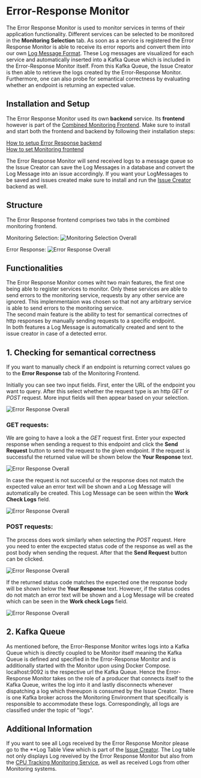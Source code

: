 
# Error-Response Monitor

The Error Response Monitor is used to monitor services in terms of their application functionality. Different services can be selected to be monitored in the **Monitoring Selection** tab. As soon as a service is registered the Error Response Monitor is able to receive its error reports and convert them into our own [Log Message Format](). These Log messages are visualized for each service and automatically inserted into a Kafka Queue which is included in the Error-Response Monitor itself. From this Kafka Queue, the Issue Creator is then able to retrieve the logs created by the Error-Response Monitor. 
Furthermore, one can also probe for semantical correctness by evaluating whether an endpoint is returning an expected value.

## Installation and Setup

The Error Response Monitor used its own **backend** service. Its **frontend** however is part of the [Combined Monitoring Frontend](). Make sure to install and start both the frontend and backend by following their installation steps: 

[How to setup Error Response backend](https://github.com/ccims/error-response-monitoring-service) \
[How to set Monitoring frontend](https://github.com/ccims/monitoring-frontend)

The Error Response Monitor will send received logs to a message queue so the Issue Creator can save the Log Messages in a database and convert the Log Message into an issue accordingly. If you want your LogMessages to be saved and issues created make sure to install and run the [Issue Creator](https://github.com/ccims/issue-creator) backend as well. 


## Structure

The Error Response frontend comprises two tabs in the combined monitoring frontend.

Monitoring Selection: 
![Monitoring Selection Overall](https://github.com/ccims/error-response-monitoring-service/blob/dev/payment-service-monitor/documentation/Pics/Monitoring_selection_overall.PNG?raw=true)

Error Response:
![Error Response Overall](https://github.com/ccims/error-response-monitoring-service/blob/dev/payment-service-monitor/documentation/Pics/Error_Response_overall.PNG?raw=true)

## Functionalities

The Error Response Monitor comes wiht two main features, the first one being able to register services to monitor. Only these services are able to send errors to the monitoring service, requests by any other service are ignored. This implenmentaion was chosen so that not any arbitrary service is able to send errors to the monitoring service. \
The second main feature is the ability to test for semantical correctnes of http responses by manually sending requests to a specific endpoint. \
In both features a Log Message is automatically created and sent to the issue creator in case of a detected error. 

## 1. Checking for semantical correctness

If you want to manually check if an endpoint is returning correct values go to the **Error Response** tab of the Monitoring Frontend. 

Initially you can see two input fields. First, enter the URL of the endpoint you want to query. After this select whether the request type is an http _GET_ or _POST_ request. More input fields will then appear based on your selection. 

![Error Response Overall](https://github.com/ccims/error-response-monitoring-service/blob/dev/payment-service-monitor/documentation/Pics/Error_response_URL_and_type.PNG?raw=true)

### GET requests:
We are going to have a look a the _GET_ request first. Enter your expected response when sending a request to this endpoint and click the **Send Request** button to send the request to the given endpoint. If the request is successful the returned value will be shown below the **Your Response** text. 

![Error Response Overall](https://github.com/ccims/error-response-monitoring-service/blob/dev/payment-service-monitor/documentation/Pics/Error_response_GET_success.PNG?raw=true)

In case the request is not succesful or the response does not match the expected value an error text will be shown and a Log Message will automatically be created. This Log Message can be seen within the **Work Check Logs** field. 



![Error Response Overall](https://github.com/ccims/error-response-monitoring-service/blob/dev/payment-service-monitor/documentation/Pics/Error_response_GET_log.PNG?raw=true)

### POST requests:
The process does work similarly when selecting the _POST_ request. Here you need to enter the excpected status code of the response as well as the post body when sending the request. After that the **Send Request** button can be clicked. 

![Error Response Overall](https://github.com/ccims/error-response-monitoring-service/blob/dev/payment-service-monitor/documentation/Pics/Error_response_POST_success.PNG?raw=true)

If the returned status code matches the expected one the response body will be shown below the **Your Response** text. However, if the status codes do not match an error text will be shown and a Log Message will be created which can be seen in the **Work check Logs** field. 

![Error Response Overall](https://github.com/ccims/error-response-monitoring-service/blob/dev/payment-service-monitor/documentation/Pics/Error_response_POST_log.PNG?raw=true)

## 2. Kafka Queue
As mentioned before, the Error-Response Monitor writes logs into a Kafka Queue which is directly coupled to be Monitor itself meaning the Kafka Queue is defined and specified in the Error-Response Monitor and is additionally started with the Monitor upon using Docker Compose. localhost:9092 is the respective url the Kafka Queue. Hence the Error-Response Monitor takes on the role of a producer that connects itself to the Kafka Queue, writes the log into it and lastly disconnects whenever dispatching a log which thereupon is consumed by the Issue Creator. There is one Kafka broker across the Monitoring Environment that specifically is responsible to accommodate these logs. Correspondingly, all logs are classified under the topic of "logs".

## Additional Information

If you want to see all Logs received by the Error Response Monitor please go to the **Log Table View which is part of the [Issue Creator](https://ccims.github.io/overview-and-documentation/issue-creator). The Log table not only displays Log reveived by the Error Response Monitor but also from the [CPU Tracking Monitoring Service](https://ccims.github.io/overview-and-documentation/cpu-tracking-monitor), as well as received Logs from other Monitoring systems. 

